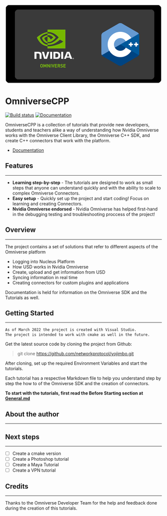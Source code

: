 <center>
    <img src="./docs/resources/portrait.png" alt="project banner" width=500 height=250>
</center>

# OmniverseCPP

[![Build status](https://ci.appveyor.com/api/projects/status/rb5euthqh2igawx5?svg=true)](https://ci.appveyor.com/project/USwampertor/omniversecpp) [![Documentation](https://img.shields.io/badge/Documentation-in%20progress-orange?style=flat&logo=github)](https://img.shields.io/badge/Documentation-in%20progress-orange?style=flat&logo=github)


OmniverseCPP is a collection of tutorials that provide new developers, students and teachers alike a way of understanding how Nvidia Omniverse works with the Omniverse Client Library, the Omniverse C++ SDK, and create C++ connectors that work with the platform.

* [Documentation](./docs/Tutorials/General.md)


## Features
---

* **Learning step-by-step** - The tutorials are designed to work as small steps that anyone can understand quickly and with the ability to scale to complex Omniverse Connectors.
* **Easy setup** - Quickly set up the project and start coding! Focus on learning and creating Connectors.
* **Nvidia Omniverse endorsed** - Nvidia Omniverse has helped first-hand in the debugging testing and troubleshooting proccess of the project!


## Overview
---

The project contains a set of solutions that refer to different aspects of the Omniverse platform

* Logging into Nucleus Platform
* How USD works in Nvidia Omniverse
* Create, upload and get information from USD
* Syncing information in real time
* Creating connectors for custom plugins and applications

Documentation is held for information on the Omniverse SDK and the Tutorials as well.

## Getting Started
---

```
As of March 2022 the project is created with Visual Studio. 
The project is intended to work with cmake as well in the future.

```

Get the latest source code by cloning the project from Github:

>   git clone https://github.com/networkprotocol/yojimbo.git

After cloning, set up the required Environment Variables and start the tutorials.

Each tutorial has a respective Markdown file to help you understand step by step the how to of the Omniverse SDK and the creation of connectors. 

**To start with the tutorials, first read the Before Starting section at [General.md](./docs/Tutorials/General.md#before-beggining)**

## About the author
---


## Next steps
---

- [ ] Create a cmake version
- [ ] Create a Photoshop tutorial
- [ ] Create a Maya Tutorial
- [ ] Create a VPN tutorial

## Credits
---

Thanks to the Omniverse Developer Team for the help and feedback done during the creation of this tutorials.